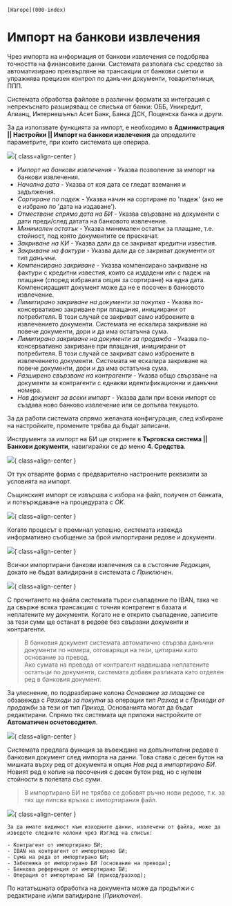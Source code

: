 ```{only} html
[Нагоре](000-index)
```

# Импорт на банкови извлечения

Чрез импорта на информация от банкови извлечения се подобрява точността на финансовите данни. Системата разполага със средство за автоматизирано прехвърляне на трансакции от банкови сметки и упражнява прецизен контрол по данъчни документи, товарителници, ППП.  

Системата обработва файлове в различни формати за интеграция с непрекъснато разширяващ се списъка от банки: ОББ, Уникредит, Алианц, Интернешънъл Асет Банк, Банка ДСК, Пощенска банка и други. 

За да използвате функцията за импорт, е необходимо в **Администрация || Настройки || Импорт на банкови извлечения** да определите параметрите, при които системата ще оперира.   

![](20241121-bank-statement-import1.png){ class=align-center }

- *Импорт на банкови извлечения* - Указва позволение за импорт на банкови извлечения.  
- *Начална дата* - Указва от коя дата се гледат вземания и задължения.  
- *Сортиране по падеж* - Указва начин на сортиране по 'падеж' (ако не е избрано по 'дата на издаване').  
- *Отместване спрямо дата на БИ* - Указва свързване на документи с дати преди/след датата на банковото извлечение.  
- *Минимален остатък* - Указва минимален остатък за плащане, т.е. стойност, под която документите се прескачат.  
- *Закриване на КИ* - Указва дали да се закриват кредитни известия.  
- *Закриване на фактури* - Указва дали да се закриват документи от тип *данъчни*.  
- *Компенсирано закриване* - Указва компенсирано закриване на фактури с кредитни известия, които са издадени или с падеж на плащане (според избраната опция за сортиране) на една дата. Компенсиращият документ може да не е посочен в банковото извлечение.  
- *Лимитирано закриване на документи за покупка* - Указва по-консервативно закриване при плащания, инициирани от потребителя. В този случай се закриват само изброените в извлечението документи. Системата не ескалира закриване на повече документи, дори и да има остатъчна сума.  
- *Лимитирано закриване на документи за продажба* - Указва по-консервативно закриване при плащания, инициирани от потребителя. В този случай се закриват само изброените в извлечението документи. Системата не ескалира закриване на повече документи, дори и да има остатъчна сума.  
- *Разширено свързване на контрагенти* - Указва общо свързване на документи за контрагенти с еднакви идентификационни и данъчни номера.  
- *Нов документ за всеки импорт* - Указва дали при всеки импорт се създава ново банково извлечение или се допълва текущото.  

За да работи системата спрямо желаната конфигурация, след избиране на настройките, промените трябва да бъдат записани.  

Инструмента за импорт на БИ ще откриете в **Търговска система || Банкови документи**, навигирайки се до меню **4. Средства**.  

![](20241121-bank-statement-import2.png){ class=align-center }

От тук отваряте форма с предварително настроените реквизити за условията на импорт.  

Същинският импорт се извършва с избора на файл, получен от банката, и потвърждаване на процедурата с *OK*.  

![](20241121-bank-statement-import3.png){ class=align-center }

Когато процесът е преминал успешно, системата извежда информативно съобщение за брой импортирани редове и документи.  

![](20241121-bank-statement-import4.png){ class=align-center }

Всички импортирани банкови извлечения са в състояние *Редакция*, докато не бъдат валидирани в системата с *Приключен*.  
 
![](20241121-bank-statement-import5.png){ class=align-center }

С прочитането на файла системата търси съвпадение по IBAN, така че да свърже всяка трансакция с точния контрагент в базата и неплатените му документи. Когато не е открито съвпадение, записите за тези суми ще останат в редове без свързани документи и контрагенти. 

> В банковия документ системата автоматично свързва данъчни документи по номера, отговарящи на тези, цитирани като основание за превод.    
> Ако сумата на превода от контрагент надвишава неплатените остатъци по документи, системата добавя разликата като отделен ред в банковия документ. 

За улеснение, по подразбиране колона *Основание за плащане* се обзавежда с *Разходи за покупки* за операции тип *Разход* и с *Приходи от продажби* за тези от тип *Приход*. Основанията могат да бъдат редактирани. Спрямо тях системата ще приложи настройките от **Автоматичен осчетоводител**.   


![](20241121-bank-statement-import6.png){ class=align-center }

Системата предлага функция за въвеждане на допълнителни редове в банковия документ след импорта на данни. Това става с десен бутон на мишката върху ред от документа и опция *Нов ред в импортирано БИ*. Новият ред е копие на посочения с десен бутон ред, но с нулеви стойности в полетата със суми.  

> В импортирано БИ не трябва се добавят ръчно нови редове, т.к. за тях ще липсва връзка с импортирания файл.  

![](20241121-bank-statement-import7.png){ class=align-center }

```{Tip}
За да имате видимост към изходните данни, извлечени от файла, може да изведете следните колони чрез Изглед на списък:  

- Контрагент от импортирано БИ;  
- IBAN на контрагент от импортирано БИ;  
- Сума на реда от импортирано БИ;  
- Забележка от импортирано БИ (основание на превода);  
- Банкова референция от импортирано БИ;  
- Операция от импортирано БИ (приход/разход);  
```
По нататъшната обработка на документа може да продължи с редактиране и/или валидиране (*Приключен*).  
  
